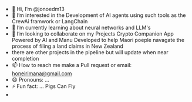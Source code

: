 - 👋 Hi, I’m @jonoedm13
- 👀 I’m interested in the Development of AI agents using such tools as the CrewAi framwork or LangChain 
- 🌱 I’m currently learning about neural networks and LLM's 
- 💞️ I’m looking to collaborate on my Projects Crypto Companion App Powered by AI and Manu Developed to help Maori poeple navagate the process of filing a land claims in New Zealand
- there are other projects in the pipeline but will update when near completion 
- 📫 How to reach me make a Pull request or email: honeirimana@gmail.com
- 😄 Pronouns: ...               
- ⚡ Fun fact: ... Pigs Can Fly  
-                              
<!---
jonoedm13/jonoedm13 is a ✨ special ✨ repository because its `README.md` (this file) appears on your GitHub profile.
You can click the Preview link to take a look at your changes.
--->
